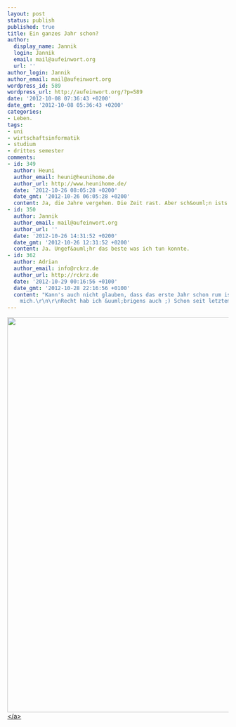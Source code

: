 ```yaml
---
layout: post
status: publish
published: true
title: Ein ganzes Jahr schon?
author:
  display_name: Jannik
  login: Jannik
  email: mail@aufeinwort.org
  url: ''
author_login: Jannik
author_email: mail@aufeinwort.org
wordpress_id: 589
wordpress_url: http://aufeinwort.org/?p=589
date: '2012-10-08 07:36:43 +0200'
date_gmt: '2012-10-08 05:36:43 +0200'
categories:
- Leben.
tags:
- uni
- wirtschaftsinformatik
- studium
- drittes semester
comments:
- id: 349
  author: Heuni
  author_email: heuni@heunihome.de
  author_url: http://www.heunihome.de/
  date: '2012-10-26 08:05:28 +0200'
  date_gmt: '2012-10-26 06:05:28 +0200'
  content: Ja, die Jahre vergehen. Die Zeit rast. Aber sch&ouml;n ists trotzdem.
- id: 350
  author: Jannik
  author_email: mail@aufeinwort.org
  author_url: ''
  date: '2012-10-26 14:31:52 +0200'
  date_gmt: '2012-10-26 12:31:52 +0200'
  content: Ja. Ungef&auml;hr das beste was ich tun konnte.
- id: 362
  author: Adrian
  author_email: info@rckrz.de
  author_url: http://rckrz.de
  date: '2012-10-29 00:16:56 +0100'
  date_gmt: '2012-10-28 22:16:56 +0100'
  content: "Kann's auch nicht glauben, dass das erste Jahr schon rum ist f&uuml;r
    mich.\r\n\r\nRecht hab ich &uuml;brigens auch ;) Schon seit letztem Semester."
---
```

<p><a href="http:&#47;&#47;res.cloudinary.com&#47;aufeinwort-org&#47;image&#47;upload&#47;v1382562681&#47;Bildschirmfoto-2012-10-08-um-07_29_21_u61voi.png"><img src="http:&#47;&#47;res.cloudinary.com&#47;aufeinwort-org&#47;image&#47;upload&#47;h_434,w_696&#47;v1382562681&#47;Bildschirmfoto-2012-10-08-um-07_29_21_u61voi.png" alt="" title="Bildschirmfoto 2012-10-08 um 07.29.21" width="900" class="aligncenter size-large wp-image-590" &#47;><&#47;a></p>
